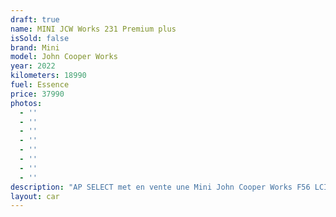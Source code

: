 ```yaml
---
draft: true
name: MINI JCW Works 231 Premium plus
isSold: false
brand: Mini
model: John Cooper Works
year: 2022
kilometers: 18990
fuel: Essence
price: 37990
photos:
  - ''
  - ''
  - ''
  - ''
  - ''
  - ''
  - ''
  - ''
description: "AP SELECT met en vente une Mini John Cooper Works F56 LCI 231ch édition premium plus.\n\nModèle du 12/2022 avec 18900km.\n\nCouleur Britisch Racing Green métal, intérieur Dinamica Cuir Carbon noir\n\nVéhicule origine française \U0001F1EB\U0001F1F7 de première main.\n\nLe véhicule est possède un historique Mini limpide.\n\nVéhicule vendu une extension de garantie Mini jusqu’en 2027 ou 200 000km.\n\nÉquipements et options :\n- John Cooper Works\n- Boîte Automatique BVA8\n- Mini Live Cockpit Navigation Pro\n- Châssis JCW\n- Sièges baquets JWC\n- Suspensions SELECTDRIVE\n- Sélecteur de mode de conduite - (3 modes) ECO PRO, Comfort, Sport\n- Système Hifi Harman Kardon\n- Caméra de recul\n- Volant chauffant\n- Pack éclairage intérieur\n- Keyless accès et démarrage confort\n- Affichage tête haute HUD\n- Intérieur Cuir entendu complet\n- Jantes 18 pouces Course spoke bi-ton\n- Pack Alu intérieur\n- Phares adaptive Bi Led\n- Pack Edition premium plus\n- Controle automatique des feux de route\n- Parc distance contrôle PDC avant et arrière\n- Interface Bluetooth avec fonction streaming audio\n- Connected Drive\n- Connexion Ipod et USB\n- Volant sport multifonctions\n- Affichage multifonctions plus\n- Climatisation\n- Éclairage et essuie-glaces automatique\n- Rétroviseurs int / ext Electrochrome\n- Éclairage d ambiance\n\nDisponible et visible sur RDV pour acheteur sérieux.\n\nPossibilité d'une garantie 3, 6 ou 12 mois en supplément.\n\nRéalisation des démarches d'immatriculation.\n\nAP SELECT c'est des solutions de courtage et conciergerie sur mesure pour profiter librement de sa passion et de son patrimoine.\n\nPrenez le volant, AP SELECT s'occupe du reste."
layout: car
---
```


